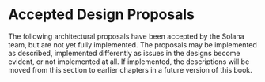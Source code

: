# Accepted Design Proposals

The following architectural proposals have been accepted by the Solana team, but are not yet fully implemented. The proposals may be implemented as described, implemented differently as issues in the designs become evident, or not implemented at all. If implemented, the descriptions will be moved from this section to earlier chapters in a future version of this book.

